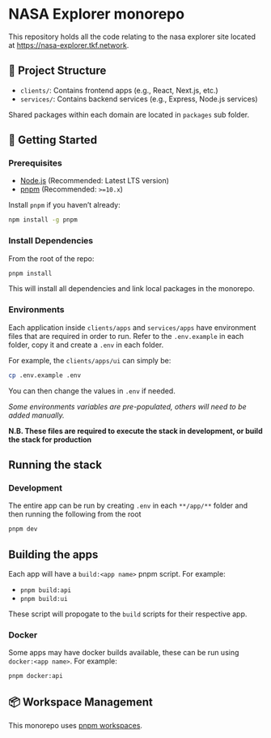 # NASA Explorer monorepo

This repository holds all the code relating to the nasa explorer site located at https://nasa-explorer.tkf.network.

## 📁 Project Structure

- `clients/`: Contains frontend apps (e.g., React, Next.js, etc.)
- `services/`: Contains backend services (e.g., Express, Node.js services)

Shared packages within each domain are located in `packages` sub folder.

## 🚀 Getting Started

### Prerequisites

- [Node.js](https://nodejs.org/) (Recommended: Latest LTS version)
- [pnpm](https://pnpm.io/) (Recommended: `>=10.x`)

Install `pnpm` if you haven’t already:

```bash
npm install -g pnpm
```

### Install Dependencies

From the root of the repo:

```bash
pnpm install
```

This will install all dependencies and link local packages in the monorepo.

### Environments

Each application inside `clients/apps` and `services/apps` have environment files that are required in order to run. Refer to the `.env.example` in each folder, copy it and create a `.env` in each folder.

For example, the `clients/apps/ui` can simply be:

```sh
cp .env.example .env
```

You can then change the values in `.env` if needed.

_Some environments variables are pre-populated, others will need to be added manually._

**N.B. These files are required to execute the stack in development, or build the stack for production**

## Running the stack

### Development

The entire app can be run by creating `.env` in each `**/app/**` folder and then running the following from the root

```sh
pnpm dev
```

## Building the apps

Each app will have a `build:<app name>` pnpm script. For example:

- `pnpm build:api`
- `pnpm build:ui`

These script will propogate to the `build` scripts for their respective app.

### Docker

Some apps may have docker builds available, these can be run using `docker:<app name>`. For example:

`pnpm docker:api`

## 📦 Workspace Management

This monorepo uses [pnpm workspaces](https://pnpm.io/workspaces).
